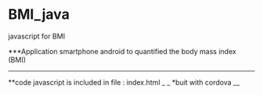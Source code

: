 # BMI_java

javascript for BMI

***Application smartphone android to quantified the body mass index (BMI)
___
**code javascript is included in file : index.html
_ _
*buit with cordova
__
